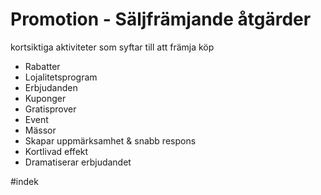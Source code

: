 # Promotion - Säljfrämjande åtgärder
kortsiktiga aktiviteter som syftar till att främja köp

- Rabatter
- Lojalitetsprogram
- Erbjudanden
- Kuponger
- Gratisprover
- Event
- Mässor
- Skapar uppmärksamhet & snabb respons
- Kortlivad effekt
- Dramatiserar erbjudandet

#indek 

